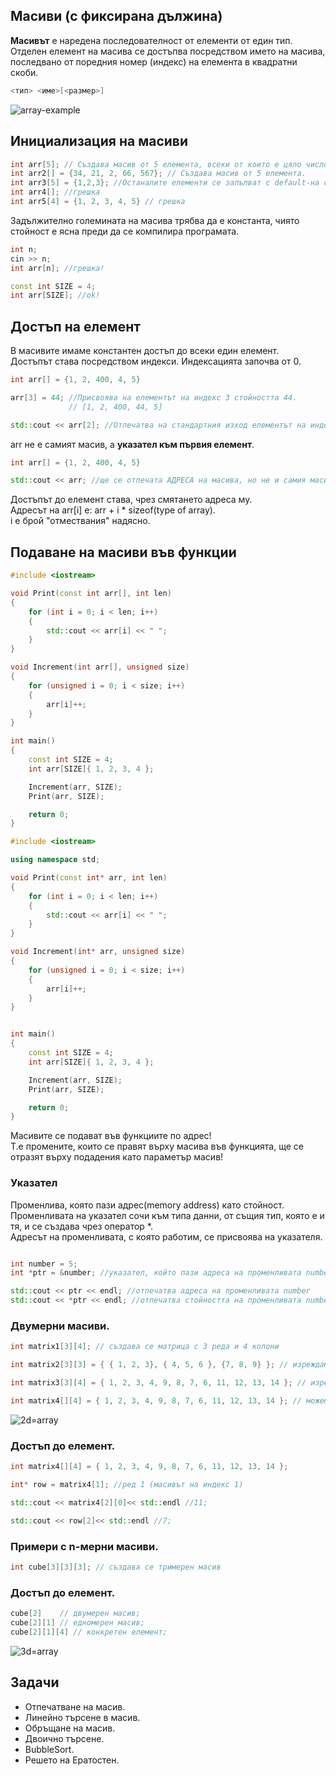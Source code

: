 ## Масиви (с фиксирана дължина)

**Масивът** е наредена последователност от елементи от един тип.
Отделен елемент на масива се достъпва посредством името на масива, последвано от поредния номер (индекс) на елемента в квадратни скоби.

```c++
<тип> <име>[<размер>]
```
![array-example](https://simplesnippets.tech/wp-content/uploads/2018/03/array-diagram.jpg)

## Инициализация на масиви

```c++
int arr[5]; // Създава масив от 5 елемента, всеки от които е цяло число.
int arr2[] = {34, 21, 2, 66, 567}; // Създава масив от 5 елемента.
int arr3[5] = {1,2,3}; //Останалите елементи се запълват с default-на стойност. 
int arr4[]; //грешка
int arr5[4] = {1, 2, 3, 4, 5} // грешка
```

Задължително големината на масива трябва да е константа, чиято стойност е ясна преди да се компилира програмата.

```c++
int n;
cin >> n;
int arr[n]; //грешка!
```

```c++
const int SIZE = 4;
int arr[SIZE]; //ok!
```

## Достъп на елемент
В масивите имаме константен достъп до всеки един елемент. <br />
Достъпът става посредством индекси. Индексацията започва от 0. <br />

```c++
int arr[] = {1, 2, 400, 4, 5}

arr[3] = 44; //Присвоява на елементът на индекс 3 стойността 44.
             // [1, 2, 400, 44, 5]

std::cout << arr[2]; //Отпечатва на стандартния изход елементът на индекс 2 (400)
```

arr не е самият масив, а **указател към първия елемент**.
```c++
int arr[] = {1, 2, 400, 4, 5}

std::cout << arr; //ще се отпечата АДРЕСА на масива, но не и самия масив.
```

Достъпът до елемент става, чрез смятането адреса му.  <br />
Адресът на arr[i] е: arr + i * sizeof(type of array).  <br />
i е брой "отмествания" надясно.  <br />

## Подаване на масиви във функции
```c++
#include <iostream>

void Print(const int arr[], int len)
{
	for (int i = 0; i < len; i++)
	{
		std::cout << arr[i] << " ";
	}
}

void Increment(int arr[], unsigned size)
{
	for (unsigned i = 0; i < size; i++)
	{
		arr[i]++;
	}
}

int main()
{
	const int SIZE = 4;
	int arr[SIZE]{ 1, 2, 3, 4 };

	Increment(arr, SIZE);
	Print(arr, SIZE);

	return 0;
}
```

```c++
#include <iostream>

using namespace std;

void Print(const int* arr, int len)
{
	for (int i = 0; i < len; i++)
	{
		std::cout << arr[i] << " ";
	}
}

void Increment(int* arr, unsigned size)
{
	for (unsigned i = 0; i < size; i++)
	{
		arr[i]++;
	}
}


int main()
{
	const int SIZE = 4;
	int arr[SIZE]{ 1, 2, 3, 4 };

	Increment(arr, SIZE);
	Print(arr, SIZE);

	return 0;
}
```

Масивите се подават във функциите по адрес!  <br />
Т.е промените, които се правят върху масива във функцията, ще се отразят върху подадения като параметър масив! <br />

### Указател

Променлива, която пази адрес(memory address) като стойност. <br />
Променливата на указател сочи към типа данни, от същия тип, която е и тя, и се създава чрез оператор *. <br />
Адресът на променливата, с която работим, се присвоява на указателя. <br />

```c++

int number = 5;
int *ptr = &number; //указател, който пази адреса на променливата number

std::cout << ptr << endl; //отпечатва адреса на променливата number
std::cout << *ptr << endl; //отпечатва стойността на променливата number (дереференция)
```

### Двумерни масиви.

```c++
int matrix1[3][4]; // създава се матрица с 3 реда и 4 колони

int matrix2[3][3] = { { 1, 2, 3}, { 4, 5, 6 }, {7, 8, 9} }; // изреждаме редовете

int matrix3[3][4] = { 1, 2, 3, 4, 9, 8, 7, 6, 11, 12, 13, 14 }; // изреждаме елементите

int matrix4[][4] = { 1, 2, 3, 4, 9, 8, 7, 6, 11, 12, 13, 14 }; // можем да изпуснем най-лявата спецификация на дължина

```
![2d=array](https://media.geeksforgeeks.org/wp-content/uploads/two-d.png)

### Достъп до елемент.

```c++
int matrix4[][4] = { 1, 2, 3, 4, 9, 8, 7, 6, 11, 12, 13, 14 };

int* row = matrix4[1]; //ред 1 (масивът на индекс 1)

std::cout << matrix4[2][0]<< std::endl //11;

std::cout << row[2]<< std::endl //7;
```

### Примери с n-мерни масиви.

```c++
int cube[3][3][3]; // създава се тримерен масив  
```

### Достъп до елемент.

```c++
cube[2]    // двумерен масив;
cube[2][1] // едномерен масив;
cube[2][1][4] // конкретен елемент;
```

![3d=array](https://media.geeksforgeeks.org/wp-content/uploads/3D-array.jpg)

## Задачи
- Отпечатване на масив.
- Линейно търсене в масив.
- Обръщане на масив.
- Двоично търсене.
- BubbleSort.
- Решето на Ератостен.
